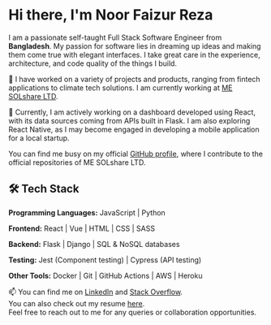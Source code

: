 # Hi there, I'm Noor Faizur Reza

I am a passionate self-taught Full Stack Software Engineer from **Bangladesh**. My passion for software lies in dreaming up ideas and making them come true with elegant interfaces. I take great care in the experience, architecture, and code quality of the things I build.

🔭 I have worked on a variety of projects and products, ranging from fintech applications to climate tech solutions. I am currently working at [ME SOLshare LTD](https://solshare.com/).

🌱 Currently, I am actively working on a dashboard developed using React, with its data sources coming from APIs built in Flask. I am also exploring React Native, as I may become engaged in developing a mobile application for a local startup.

You can find me busy on my official [GitHub profile](https://github.com/noorReza), where I contribute to the official repositories of ME SOLshare LTD.

## 🛠️ Tech Stack

**Programming Languages:** JavaScript | Python

**Frontend:** React | Vue | HTML | CSS | SASS

**Backend:** Flask | Django | SQL & NoSQL databases

**Testing:** Jest (Component testing) | Cypress (API testing)

**Other Tools:** Docker | Git | GitHub Actions | AWS | Heroku

📫 You can find me on [LinkedIn](https://www.linkedin.com/in/faizur-reza) and [Stack Overflow](https://stackoverflow.com/users/3458727/ni8mr).  
You can also check out my resume [here](https://drive.google.com/file/d/1DC7OTooEPv1cfAkcU-C6rNH2GggHlXkc/view?usp=drive_link).  
Feel free to reach out to me for any queries or collaboration opportunities.